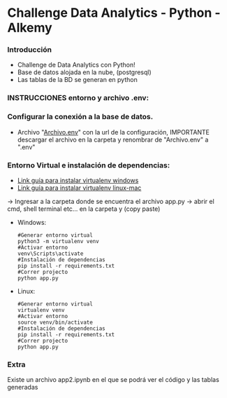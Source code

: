 # Challenge Data Analytics - Python - Alkemy
### Introducción
- Challenge de Data Analytics con Python!
- Base de datos alojada en la nube, (postgresql)
- Las tablas de la BD se generan en python
### INSTRUCCIONES entorno y archivo .env:
### Configurar la conexión a la base de datos.

- Archivo "[Archivo.env](https://drive.google.com/file/d/17G8r-z5-rqG7qFj8n5C8hWnihdtqQwGb/view?usp=sharing)" con la url de la configuración, IMPORTANTE descargar el archivo en la carpeta y renombrar de "Archivo.env" a ".env"



### Entorno Virtual e instalación de dependencias:
- [Link guía para instalar virtualenv windows](https://sectorgeek.com/instalar-python-pip-y-virtualenv-en-windows-10/)
- [Link guía para instalar virtualenv linux-mac](https://rukbottoland.com/blog/tutorial-de-python-virtualenv/)

-> Ingresar a la carpeta donde se encuentra el archivo app.py 
-> abrir el cmd, shell terminal etc... en la carpeta y (copy paste)

- Windows:


      #Generar entorno virtual   
      python3 -m virtualenv venv
      #Activar entorno
      venv\Scripts\activate
      #Instalación de dependencias
      pip install -r requirements.txt
      #Correr projecto
      python app.py

- Linux: 
      
      #Generar entorno virtual     
      virtualenv venv
      #Activar entorno
      source venv/bin/activate 
      #Instalación de dependencias
      pip install -r requirements.txt
      #Correr projecto
      python app.py
      
 ### Extra
 Existe un archivo app2.ipynb en el que se podrá ver el código y las tablas generadas 
